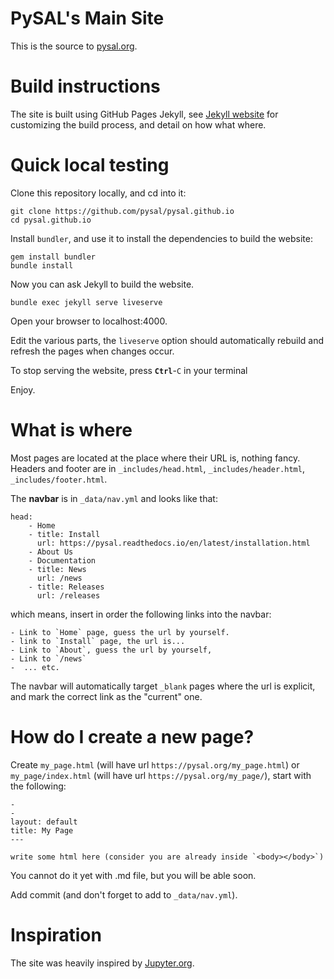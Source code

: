 # PySAL's Main Site
This is the source to [pysal.org](https://pysal.org/).

# Build instructions

The site is built using GitHub Pages Jekyll, see [Jekyll
website](https://jekyllrb.com/) for customizing the build process, and detail on how
what where.

# Quick local testing

Clone this repository locally, and cd into it:

```
git clone https://github.com/pysal/pysal.github.io
cd pysal.github.io
```

Install `bundler`, and use it to install the dependencies to build the website:

```
gem install bundler
bundle install
```

Now you can ask Jekyll to build the website.

```
bundle exec jekyll serve liveserve
```

Open your browser to localhost:4000.

Edit the various parts, the `liveserve` option should automatically rebuild and
refresh the pages when changes occur.

To stop serving the website, press **`Ctrl`**-`C` in your terminal

Enjoy.

# What is where

Most pages are located at the place where their URL is, nothing fancy.  Headers
and footer are in `_includes/head.html`, `_includes/header.html`,
`_includes/footer.html`.

The **navbar** is in `_data/nav.yml` and looks like that:

```
head:
    - Home
    - title: Install
      url: https://pysal.readthedocs.io/en/latest/installation.html
    - About Us
    - Documentation
    - title: News
      url: /news
    - title: Releases
      url: /releases

```

which means, insert in order the following links into the navbar:

    - Link to `Home` page, guess the url by yourself. 
    - link to `Install` page, the url is...
    - Link to `About`, guess the url by yourself, 
    - Link to `/news`
    -  ... etc.

The navbar will automatically target `_blank` pages where the url is explicit,
and mark the correct link as the "current" one.

# How do I create a new page?

Create `my_page.html` (will have url `https://pysal.org/my_page.html`)
or `my_page/index.html` (will have url `https://pysal.org/my_page/`), start with the following:
```
-
-
layout: default
title: My Page
---

write some html here (consider you are already inside `<body></body>`)
```

You cannot do it yet with .md file, but you will be able soon.

Add commit (and don't forget to add to `_data/nav.yml`).

# Inspiration

The site was heavily inspired by [Jupyter.org](https://jupyter.org).
